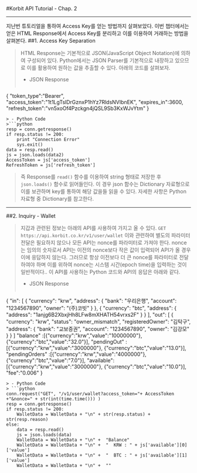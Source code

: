 #Korbit API Tutorial - Chap. 2
- - -
지난번 튜토리얼을 통하여 Access Key를 얻는 방법까지 살펴보았다. 이번 챕터에서는 얻은 HTML Response에서 Access Key를 분리하고 이를 이용하여 거래하는 방법을 살펴본다.
##1. Access Key Separation
>HTML Response는 기본적으로 JSON(JavaScript Object Notation)에 의하여 구성되어 있다. Python에서는 JSON Parser를 기본적으로 내장하고 있으므로 이를 활용하여 원하는 값을 추출할 수 있다. 아래의 코드를 살펴보자.
> - JSON Response
>```json
{
  "token_type":"Bearer",
  "access_token":"1t1LgTslDrGznxP1hYz7RldsNVIbnEK",
  "expires_in":3600,
  "refresh_token":"vn5xoOf4Pzckgn4jQSL9Sb3KxWJvYtm"
}
```
> - Python Code
>```python
resp = conn.getresponse()
if resp.status != 200:
    print "Connection Error"
    sys.exit()
data = resp.read()
js = json.loads(data2)
AccessToken = js['access_token']
RefreshToken = js['refresh_token']
```
> 즉 Response를 `read()` 함수를 이용하여 string 형태로 저장한 후 `json.loads()` 함수로 읽어들인다. 이 경우 json 함수는 Dictionary 자료형으로 이를 보관하며 key를 통하여 해당 값을들 읽을 수 있다. 자세한 사항은 Python 자료형 중 Dictionary를 참고한다.
***

##2. Inquiry - Wallet
> 지갑과 관련된 정보는 아래의 API를 사용하여 가지고 올 수 있다.
> `GET https://api.korbit.co.kr/v1/user/wallet`
> 이와 관련하여 별도의 파라미터 전달은 필요하지 않으나 모든 API는 nonce를 파라미터로 가져야 한다. nonce는 임의의 숫자로서 API는 이전의 nonce보다 작은 값이 입력되어 API가 올 경우 이에 응답하지 않는다. 그러므로 항상 이전보다 더 큰 nonce를 파라미터로 전달하여야 하며 이를 위하여 nonce는 시스템 시간(epoch time)을 입력하는 것이 일반적이다.. 이 API를 사용하는 Python 코드와 API의 응답은 아래와 같다.
> - JSON Response
> ```json
{
  "in": [
    {
      "currency": "krw",
      "address": {
        "bank": "우리은행",
        "account": "1234567890",
        "owner": "(주)코빗"
      }
    },
    {
      "currency": "btc",
      "address": {
        "address": "1anjg6B2XbxjHh8LFw8mXHATH54vrxs2F"
      }
    }
  ],
  "out": [
    {
      "currency": "krw",
      "status": "owner_mismatch",
      "registeredOwner": "김탁구",
      "address": {
        "bank": "교보증권",
        "account": "1234567890",
        "owner": "김강모"
      }
    }
  ]
  "balance"  :[{"currency":"krw","value":"10000000"}, {"currency":"btc","value":"32.0"}],
  "pendingOut" :[{"currency":"krw","value":"3000000"},  {"currency":"btc","value":"13.0"}],
  "pendingOrders" :[{"currency":"krw","value":"4000000"},  {"currency":"btc","value":"7.0"}],
  "available":[{"currency":"krw","value":"3000000"},  {"currency":"btc","value":"10.0"}],
  "fee":"0.006"
}
```
> - Python Code
> ```python
conn.request("GET", "/v1/user/wallet?access_token="+ AccessToken +"&nonce=" + str(int(time.time())) )
resp = conn.getresponse()
if resp.status != 200:
    WalletData = WalletData + "\n" + str(resp.status) + str(resp.reason)
else:
    data = resp.read()
    js = json.loads(data)
    WalletData = WalletData + "\n" +  "Balance"
    WalletData = WalletData + "\n" +  "  KRW : " + js['available'][0]['value']
    WalletData = WalletData + "\n" +  "  BTC : " + js['available'][1]['value']
    WalletData = WalletData + "\n" +  ""
```
